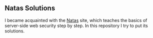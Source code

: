 ## Natas Solutions

I became acquainted with the [Natas](https://overthewire.org/wargames/natas/) site, which teaches the basics of server-side web security step by step. In this repository I try to put its solutions.